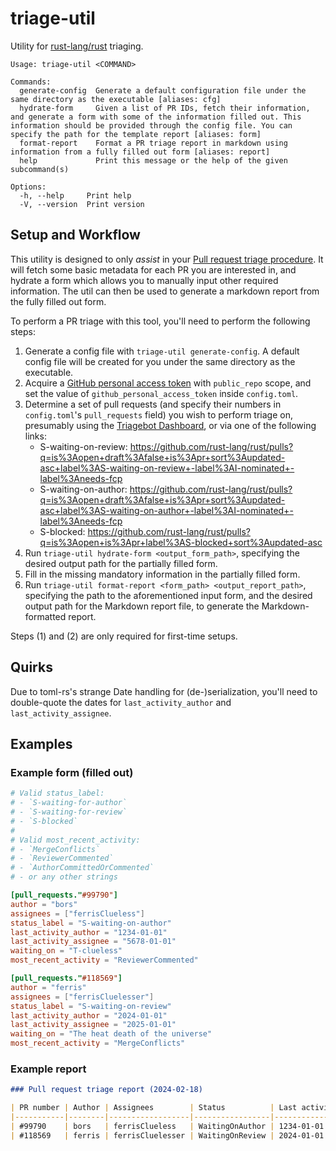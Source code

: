 # triage-util

Utility for [rust-lang/rust](https://github.com/rust-lang/rust) triaging.

```
Usage: triage-util <COMMAND>

Commands:
  generate-config  Generate a default configuration file under the same directory as the executable [aliases: cfg]
  hydrate-form     Given a list of PR IDs, fetch their information, and generate a form with some of the information filled out. This information should be provided through the config file. You can specify the path for the template report [aliases: form]
  format-report    Format a PR triage report in markdown using information from a fully filled out form [aliases: report]
  help             Print this message or the help of the given subcommand(s)

Options:
  -h, --help     Print help
  -V, --version  Print version
```

## Setup and Workflow

This utility is designed to only *assist* in your
[Pull request triage procedure](https://forge.rust-lang.org/release/triage-procedure.html). It will
fetch some basic metadata for each PR you are interested in, and hydrate a form which allows you
to manually input other required information. The util can then be used to generate a markdown
report from the fully filled out form.

To perform a PR triage with this tool, you'll need to perform the following steps:

1. Generate a config file with `triage-util generate-config`. A default config file will be created
   for you under the same directory as the executable.
2. Acquire a
   [GitHub personal access token](https://docs.github.com/en/authentication/keeping-your-account-and-data-secure/managing-your-personal-access-tokens)
   with `public_repo` scope, and set the value of `github_personal_access_token` inside
   `config.toml`.
3. Determine a set of pull requests (and specify their numbers in `config.toml`'s `pull_requests`
   field) you wish to perform triage on, presumably using the
   [Triagebot Dashboard](https://triage.rust-lang.org/triage/rust-lang/rust), or via one of the
   following links:
    - S-waiting-on-review: <https://github.com/rust-lang/rust/pulls?q=is%3Aopen+draft%3Afalse+is%3Apr+sort%3Aupdated-asc+label%3AS-waiting-on-review+-label%3AI-nominated+-label%3Aneeds-fcp>
    - S-waiting-on-author: <https://github.com/rust-lang/rust/pulls?q=is%3Aopen+draft%3Afalse+is%3Apr+sort%3Aupdated-asc+label%3AS-waiting-on-author+-label%3AI-nominated+-label%3Aneeds-fcp>
    - S-blocked: <https://github.com/rust-lang/rust/pulls?q=is%3Aopen+is%3Apr+label%3AS-blocked+sort%3Aupdated-asc>
4. Run `triage-util hydrate-form <output_form_path>`, specifying the desired output path for
   the partially filled form.
5. Fill in the missing mandatory information in the partially filled form.
6. Run `triage-util format-report <form_path> <output_report_path>`, specifying the path to the
   aforementioned input form, and the desired output path for the Markdown report file, to
   generate the Markdown-formatted report.

Steps (1) and (2) are only required for first-time setups.

## Quirks

Due to toml-rs's strange Date handling for (de-)serialization, you'll need to double-quote the
dates for `last_activity_author` and `last_activity_assignee`.

## Examples

### Example form (filled out)

```toml
# Valid status_label:
# - `S-waiting-for-author`
# - `S-waiting-for-review`
# - `S-blocked`
#
# Valid most_recent_activity:
# - `MergeConflicts`
# - `ReviewerCommented`
# - `AuthorCommittedOrCommented`
# - or any other strings

[pull_requests."#99790"]
author = "bors"
assignees = ["ferrisClueless"]
status_label = "S-waiting-on-author"
last_activity_author = "1234-01-01"
last_activity_assignee = "5678-01-01"
waiting_on = "T-clueless"
most_recent_activity = "ReviewerCommented"

[pull_requests."#118569"]
author = "ferris"
assignees = ["ferrisCluelesser"]
status_label = "S-waiting-on-review"
last_activity_author = "2024-01-01"
last_activity_assignee = "2025-01-01"
waiting_on = "The heat death of the universe"
most_recent_activity = "MergeConflicts"
```

### Example report

```md
### Pull request triage report (2024-02-18)

| PR number | Author | Assignees        | Status          | Last activity date (author) | Last activity date (assignee) | Waiting on                     | Most recent activity kind |
|-----------|--------|------------------|-----------------|-----------------------------|-------------------------------|--------------------------------|---------------------------|
| #99790    | bors   | ferrisClueless   | WaitingOnAuthor | 1234-01-01                  | 5678-01-01                    | T-clueless                     | Reviewer commented        |
| #118569   | ferris | ferrisCluelesser | WaitingOnReview | 2024-01-01                  | 2025-01-01                    | The heat death of the universe | Merge conflicts           |
```
